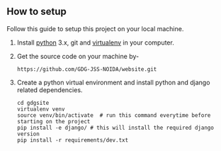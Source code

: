## How to setup

Follow this guide to setup this project on your local machine.

1. Install [python] 3.x, git and [virtualenv] in your computer.

2. Get the source code on your machine by-

	`https://github.com/GDG-JSS-NOIDA/website.git`

3. Create a python virtual environment and install python and django related dependencies.

    ```shell
    cd gdgsite
    virtualenv venv
    source venv/bin/activate  # run this command everytime before starting on the project
    pip install -e django/ # this will install the required django version
    pip install -r requirements/dev.txt
    ```

[virtualenv]: https://virtualenv.pypa.io/
[python]: https://www.python.org/ftp/python/3.6.2/Python-3.6.2.tar.xz
